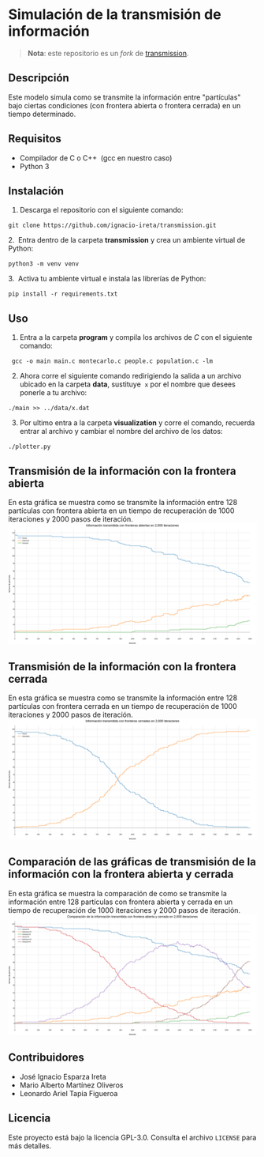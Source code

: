 # Simulación de la transmisión de información
> **Nota**: este repositorio es un *fork* de [transmission](https://github.com/giccunam/transmission).

## Descripción
Este modelo simula como se transmite la información entre "partículas" bajo ciertas condiciones (con frontera abierta o frontera cerrada) en un tiempo determinado.

## Requisitos
- Compilador de C o C++  (gcc en nuestro caso)
- Python 3

## Instalación
1. Descarga el repositorio con el siguiente comando:
```
git clone https://github.com/ignacio-ireta/transmission.git
```

2.  Entra dentro de la carpeta **transmission** y crea un ambiente virtual de Python:
```
python3 -m venv venv
```

3.  Activa tu ambiente virtual e instala las librerías de Python:
```
pip install -r requirements.txt
```

## Uso
1. Entra a la carpeta **program** y compila los archivos de *C* con el siguiente comando:
```
 gcc -o main main.c montecarlo.c people.c population.c -lm
```

2. Ahora corre el siguiente comando redirigiendo la salida a un archivo ubicado en la carpeta **data**, sustituye  `x` por el nombre que desees ponerle a tu archivo:
```
./main >> ../data/x.dat
```

3. Por ultimo entra a la carpeta **visualization** y corre el comando, recuerda entrar al archivo y cambiar el nombre del archivo de los datos:
```
./plotter.py
```

## Transmisión de la información con la frontera abierta
En esta gráfica se muestra como se transmite la información entre 128 partículas con frontera abierta en un tiempo de recuperación de 1000 iteraciones y 2000 pasos de iteración.
![](images/open_border.png)

## Transmisión de la información con la frontera cerrada
En esta gráfica se muestra como se transmite la información entre 128 partículas con frontera cerrada en un tiempo de recuperación de 1000 iteraciones y 2000 pasos de iteración.
![](images/closed_border.png)

## Comparación de las gráficas de transmisión de la información con la frontera abierta y cerrada
En esta gráfica se muestra la comparación de como se transmite la información entre 128 partículas con frontera abierta y cerrada en un tiempo de recuperación de 1000 iteraciones y 2000 pasos de iteración.
![](images/both_borders.png)

## Contribuidores
- José Ignacio Esparza Ireta
- Mario Alberto Martínez Oliveros
- Leonardo Ariel Tapia Figueroa

## Licencia
Este proyecto está bajo la licencia GPL-3.0. Consulta el archivo `LICENSE` para más detalles.
